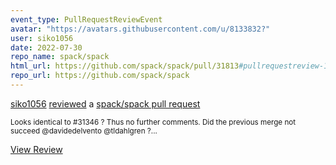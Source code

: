 ```yaml
---
event_type: PullRequestReviewEvent
avatar: "https://avatars.githubusercontent.com/u/8133832?"
user: siko1056
date: 2022-07-30
repo_name: spack/spack
html_url: https://github.com/spack/spack/pull/31813#pullrequestreview-1056238434
repo_url: https://github.com/spack/spack
---
```


<a href='https://github.com/siko1056' target='_blank'>siko1056</a> <a href='https://github.com/spack/spack/pull/31813#pullrequestreview-1056238434' target='_blank'>reviewed</a> a <a href='https://github.com/spack/spack/pull/31813' target='_blank'>spack/spack pull request</a>

<small>Looks identical to #31346 ?  Thus no further comments.  Did the previous merge not succeed @davidedelvento @tldahlgren ?...</small>

<a href='https://github.com/spack/spack/pull/31813#pullrequestreview-1056238434' target='_blank'>View Review</a>